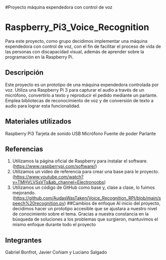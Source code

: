 #Proyecto máquina expendedora con control de voz


# Raspberry_Pi3_Voice_Recognition
Para este proyecto, como grupo decidimos implementar una máquina expendedora con control de voz, con el fin de facilitar el proceso de vida de las personas con discapacidad visual, además de aprender sobre la programación en la Raspberry Pi. 
## Descripción
Este proyecto es un prototipo de una máquina expendedora controlada por voz. Utiliza una Raspberry Pi 3 para capturar el audio a través de un micrófono, convertirlo a texto y reproducir el pedido mediante un parlante. Emplea bibliotecas de reconocimiento de voz y de conversión de texto a audio para lograr esta funcionalidad.
## Materiales utilizados
Raspberry Pi3
Tarjeta de sonido USB
Micrófono
Fuente de poder 
Parlante
## Referencias
1. Utilizamos la página oficial de Raspberry para instalar el software.(https://www.raspberrypi.com/software/)
2. Utilizamos un video de referencia para crear una base para le proyecto.(https://www.youtube.com/watch?v=TMHVLVSsVTs&ab_channel=Electronoobs)
3. Utilizamos un código de GitHub como base y, clase a clase, lo fuimos mejorando.(https://github.com/AudasWasTaken/Voice_Recognition_RPI/blob/main/speech%20recognition.py)
##Cambios de enfoque
Al inicio del proyecto, decidimos hacer un prototipo accesible que se ajustara a nuestro nivel de conocimiento sobre el tema. Gracias a nuestra constancia en la búsqueda de soluciones a los problemas que surgieron, mantuvimos el mismo enfoque durante todo el proyecto
## Integrantes
Gabriel Bonfrot, Javier Coñiam y Luciano Salgado
   







